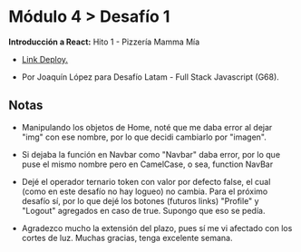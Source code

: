<h1>Módulo 4 > Desafío 1 </h1>
<p><b>Introducción a React:</b> Hito 1 - Pizzería Mamma Mía<br/></p>
<ul>
  <li><a href="https://modulo4-desafio1-git-main-joaquin-lrs-projects.vercel.app/"><p>Link Deploy.</p></a></li>
  <li><p>Por Joaquín López para Desafío Latam - Full Stack Javascript (G68).</p></li>
</ul>

<h2>Notas</h2>
<ul>
  <li><p>Manipulando los objetos de Home, noté que me daba error al dejar "img" con ese nombre, por lo que decidi cambiarlo por "imagen".</p></li>
  <li><p>Si dejaba la función en Navbar como "Navbar" daba error, por lo que puse el mismo nombre pero en CamelCase, o sea, function NavBar</p></li>
  <li><p>Dejé el operador ternario token con valor por defecto false, el cual (como en este desafío no hay logueo) no cambia. Para el próximo desafío sí, por lo que dejé los botones (futuros links) "Profile" y "Logout" agregados en caso de true. Supongo que eso se pedía.</p></li>
  <li><p>Agradezco mucho la extensión del plazo, pues sí me vi afectado con los cortes de luz. Muchas gracias, tenga excelente semana.</p></li>
</ul>




 
 
